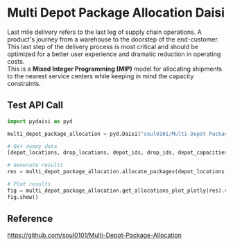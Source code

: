 # Multi Depot Package Allocation Daisi

Last mile delivery refers to the last leg of supply chain operations. A product's journey from a warehouse to the doorstep of the end-customer. This last step of the delivery process is most critical and should be optimized for a better user experience and dramatic reduction in operating costs.<br/>
This is a <b>Mixed Integer Programming (MIP)</b> model for allocating shipments to the nearest service centers while keeping in mind the capacity constraints.

## Test API Call

```python
import pydaisi as pyd

multi_depot_package_allocation = pyd.Daisi("soul0101/Multi-Depot Package Allocation")

# Get dummy data
[depot_locations, drop_locations, depot_ids, drop_ids, depot_capacities] = multi_depot_package_allocation.get_dummy_data().value

# Generate results
res = multi_depot_package_allocation.allocate_packages(depot_locations, drop_locations, depot_ids, drop_ids, depot_capacities).value

# Plot results
fig = multi_depot_package_allocation.get_allocations_plot_plotly(res).value
fig.show()
```

## Reference

https://github.com/soul0101/Multi-Depot-Package-Allocation
